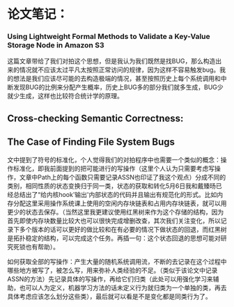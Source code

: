 # 论文笔记：

### Using Lightweight Formal Methods to Validate a Key-Value Storage Node in Amazon S3

这篇文章带给了我们对拍这个思想，但是我认为我们既然是找BUG，那么构造出来的情况就不应该太过平凡太按照正常访问的规律，因为这样不容易触发bug。我的想法是我们应该尽可能的去构造极端的情况，甚至按照历史上每个系统调用和中断发现BUG的比例来分配产生概率，历史上BUG多的部分我们就多生成，BUG少就少生成，这样也比较符合统计学的原理。

## Cross-checking Semantic Correctness:

## The Case of Finding File System Bugs

文中提到了符号的标准化，个人觉得我们的对拍程序中也需要一个类似的概念：操作标准化，即我前面提到的把可能进行的写操作（这里个人认为只需要考虑写操作，文章中Path上的每个函数只需要记录ASSN也印证了我这个观点）分成不同的类别，相同性质的状态变换归于同一类，状态的获取和转化5月6日我和戴臻旸已经总结出了“给内核hook'输出'内部状态的代码并且输出有规范化的形式。比如内存分配这里采用操作系统课上使用的空闲内存块链表和占用内存块链表，就可以用更少的状态去保存。（当然这里我更建议使用红黑树来作为这个存储的结构，因为首先即使内存块数量比较大也可以很快完成增删改查，其次我们关注变化，所以记录下多个版本的话可以更好的做比较和在有必要的情况下做状态的回退，而红黑树是拓扑稳定的结构，可以完成这个任务。再插一句：这个状态回退的思想可能对研究死锁也有帮助）。

如何获取全部的写操作：产生大量的随机系统调用流，不断的去记录在这个过程中哪些地方被写了，被怎么写，用来弥补人类经验的不足。（类似于该论文中记录ASSN的方法）先记录具体的写操作，再给它们归类（此处可以用强化学习来辅助，也可以人为定义，机器学习方法的话未定义行为就归类为一个单独的类，再去具体考虑应该怎么划分这些类），最后就可以看是不是变化都是同类行为了。